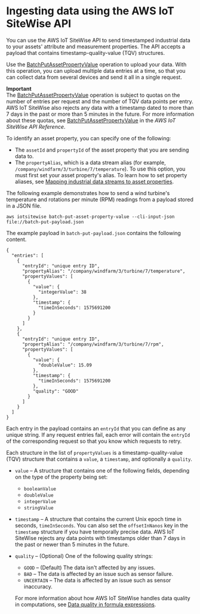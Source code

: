 # Ingesting data using the AWS IoT SiteWise API<a name="ingest-api"></a>

You can use the AWS IoT SiteWise API to send timestamped industrial data to your assets' attribute and measurement properties\. The API accepts a payload that contains timestamp\-quality\-value \(TQV\) structures\.

Use the [BatchPutAssetPropertyValue](https://docs.aws.amazon.com/iot-sitewise/latest/APIReference/API_BatchPutAssetPropertyValue.html) operation to upload your data\. With this operation, you can upload multiple data entries at a time, so that you can collect data from several devices and send it all in a single request\.

**Important**  
The [BatchPutAssetPropertyValue](https://docs.aws.amazon.com/iot-sitewise/latest/APIReference/API_BatchPutAssetPropertyValue.html) operation is subject to quotas on the number of entries per request and the number of TQV data points per entry\. AWS IoT SiteWise also rejects any data with a timestamp dated to more than 7 days in the past or more than 5 minutes in the future\. For more information about these quotas, see [BatchPutAssetPropertyValue](https://docs.aws.amazon.com/iot-sitewise/latest/APIReference/API_BatchPutAssetPropertyValue.html) in the *AWS IoT SiteWise API Reference*\.

To identify an asset property, you can specify one of the following:
+ The `assetId` and `propertyId` of the asset property that you are sending data to\.
+ The `propertyAlias`, which is a data stream alias \(for example, `/company/windfarm/3/turbine/7/temperature`\)\. To use this option, you must first set your asset property's alias\. To learn how to set property aliases, see [Mapping industrial data streams to asset properties](connect-data-streams.md)\.

The following example demonstrates how to send a wind turbine's temperature and rotations per minute \(RPM\) readings from a payload stored in a JSON file\.

```
aws iotsitewise batch-put-asset-property-value --cli-input-json file://batch-put-payload.json
```

The example payload in `batch-put-payload.json` contains the following content\.

```
{
  "entries": [
    {
      "entryId": "unique entry ID",
      "propertyAlias": "/company/windfarm/3/turbine/7/temperature",
      "propertyValues": [
        {
          "value": {
            "integerValue": 38
          },
          "timestamp": {
            "timeInSeconds": 1575691200
          }
        }
      ]
    },
    {
      "entryId": "unique entry ID",
      "propertyAlias": "/company/windfarm/3/turbine/7/rpm",
      "propertyValues": [
        {
          "value": {
            "doubleValue": 15.09
          },
          "timestamp": {
            "timeInSeconds": 1575691200
          },
          "quality": "GOOD"
        }
      ]
    }
  ]
}
```

Each entry in the payload contains an `entryId` that you can define as any unique string\. If any request entries fail, each error will contain the `entryId` of the corresponding request so that you know which requests to retry\.

Each structure in the list of `propertyValues` is a timestamp\-quality\-value \(TQV\) structure that contains a `value`, a `timestamp`, and optionally a `quality`\.
+ `value` – A structure that contains one of the following fields, depending on the type of the property being set:
  + `booleanValue`
  + `doubleValue`
  + `integerValue`
  + `stringValue`
+ `timestamp` – A structure that contains the current Unix epoch time in seconds, `timeInSeconds`\. You can also set the `offsetInNanos` key in the `timestamp` structure if you have temporally precise data\. AWS IoT SiteWise rejects any data points with timestamps older than 7 days in the past or newer than 5 minutes in the future\.
+ `quality` – \(Optional\) One of the following quality strings:
  + `GOOD` – \(Default\) The data isn't affected by any issues\.
  + `BAD` – The data is affected by an issue such as sensor failure\.
  + `UNCERTAIN` – The data is affected by an issue such as sensor inaccuracy\.

  For more information about how AWS IoT SiteWise handles data quality in computations, see [Data quality in formula expressions](expression-tutorials.md#data-quality)\.